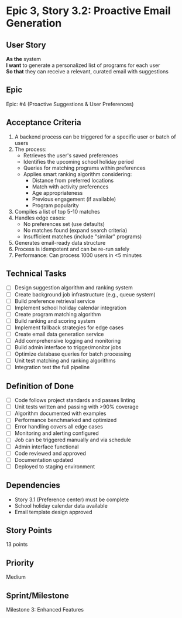 # Epic 3, Story 3.2: Proactive Email Generation

## User Story
**As the** system  
**I want** to generate a personalized list of programs for each user  
**So that** they can receive a relevant, curated email with suggestions

## Epic
Epic: #4 (Proactive Suggestions & User Preferences)

## Acceptance Criteria
1. A backend process can be triggered for a specific user or batch of users
2. The process:
   - Retrieves the user's saved preferences
   - Identifies the upcoming school holiday period
   - Queries for matching programs within preferences
   - Applies smart ranking algorithm considering:
     - Distance from preferred locations
     - Match with activity preferences
     - Age appropriateness
     - Previous engagement (if available)
     - Program popularity
3. Compiles a list of top 5-10 matches
4. Handles edge cases:
   - No preferences set (use defaults)
   - No matches found (expand search criteria)
   - Insufficient matches (include "similar" programs)
5. Generates email-ready data structure
6. Process is idempotent and can be re-run safely
7. Performance: Can process 1000 users in <5 minutes

## Technical Tasks
- [ ] Design suggestion algorithm and ranking system
- [ ] Create background job infrastructure (e.g., queue system)
- [ ] Build preference retrieval service
- [ ] Implement school holiday calendar integration
- [ ] Create program matching algorithm
- [ ] Build ranking and scoring system
- [ ] Implement fallback strategies for edge cases
- [ ] Create email data generation service
- [ ] Add comprehensive logging and monitoring
- [ ] Build admin interface to trigger/monitor jobs
- [ ] Optimize database queries for batch processing
- [ ] Unit test matching and ranking algorithms
- [ ] Integration test the full pipeline

## Definition of Done
- [ ] Code follows project standards and passes linting
- [ ] Unit tests written and passing with >90% coverage
- [ ] Algorithm documented with examples
- [ ] Performance benchmarked and optimized
- [ ] Error handling covers all edge cases
- [ ] Monitoring and alerting configured
- [ ] Job can be triggered manually and via schedule
- [ ] Admin interface functional
- [ ] Code reviewed and approved
- [ ] Documentation updated
- [ ] Deployed to staging environment

## Dependencies
- Story 3.1 (Preference center) must be complete
- School holiday calendar data available
- Email template design approved

## Story Points
13 points

## Priority
Medium

## Sprint/Milestone
Milestone 3: Enhanced Features